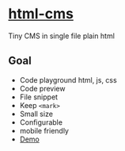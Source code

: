 # [html-cms](https://github.com/jlongyam/html-cms)

Tiny CMS in single file plain html

## Goal

- Code playground html, js, css
- Code preview
- File snippet
- Keep `<mark>`
- Small size
- Configurable
- mobile friendly
- [Demo](https://jlongyam.github.io/html-cms/display.html)